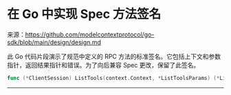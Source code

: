 # 在 Go 中实现 Spec 方法签名

来源：https://github.com/modelcontextprotocol/go-sdk/blob/main/design/design.md

此 Go 代码片段演示了规范中定义的 RPC 方法的标准签名。它包括上下文和参数指针，返回结果指针和错误。为了向后兼容 Spec 更改，保留了此签名。

```Go
func (*ClientSession) ListTools(context.Context, *ListToolsParams) (*ListToolsResult, error)
```

--------------------------------
